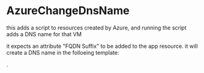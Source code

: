 # AzureChangeDnsName
this adds a script to resources created by Azure, and running the script adds a DNS name for that VM

it expects an attribute "FQDN Suffix" to be added to the app resource.
it will create a DNS name in the folloeing template:

<vm resource name>.<FQDN Suffix attribute value>
